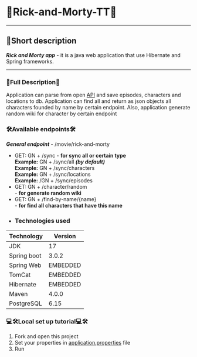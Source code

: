 # 🧒Rick-and-Morty-TT🧒
___
## 📄Short description
___Rick and Morty app___ - it is a java web application that use Hibernate and Spring frameworks.
___
### 📑Full Description📑
Application can parse from open [API](https://rickandmortyapi.com/documentation/#getallcharacters) and save episodes, characters and locations to db. 
Application can find all and return as json objects all characters founded by name by certain endpoint.
Also, application generate random wiki for character by certain endpoint
### 🛠Available endpoints🛠
___**General endpoint**___ - /movie/rick-and-morty
+ GET: GN + /sync - **for sync all or certain type**</br>
**Example:** GN + /sync/all ___(by default)___</br>
**Example:** GN + /sync/characters</br>
**Example:** GN + /sync/locations</br>
**Example:** /GN + /sync/episodes</br>
+ GET: GN + /character/random </br> - **for generate random wiki**
+ GET: GN + /find-by-name/{name}  <br /> - **for find all characters that have this name**
+ ### Technologies used

| Technology  | Version  |
|-------------|----------|
| JDK         | 17       |
| Spring boot | 3.0.2    |
| Spring Web  | EMBEDDED |
| TomCat      | EMBEDDED |
| Hibernate   | EMBEDDED |
| Maven       | 4.0.0    |
| PostgreSQL  | 6.15     |

### 💻🛠Local set up tutorial💻🛠
1. Fork and open this project
2. Set your properties in  [application.properties](src/main/resources/application.properties) file
3. Run